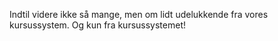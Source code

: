 Indtil videre ikke så mange, men om lidt udelukkende fra vores
kursussystem.
Og kun fra kursussystemet!
